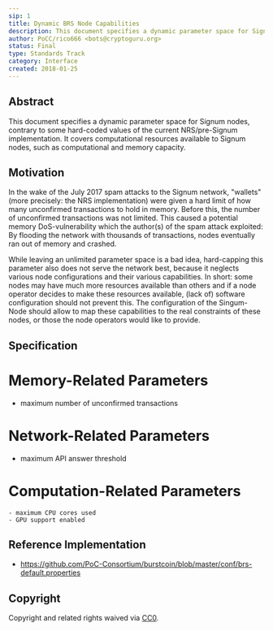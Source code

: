 ```yaml
---
sip: 1
title: Dynamic BRS Node Capabilities
description: This document specifies a dynamic parameter space for Signum nodes
author: PoCC/rico666 <bots@cryptoguru.org>
status: Final
type: Standards Track
category: Interface
created: 2018-01-25
---
```


## Abstract
This document specifies a dynamic parameter space for Signum nodes, contrary to some hard-coded values of the current NRS/pre-Signum implementation. It covers computational resources available to Signum nodes, such as computational and memory capacity.

## Motivation
In the wake of the July 2017 spam attacks to the Signum network, "wallets" (more precisely: the NRS implementation) were given a hard limit of how many unconfirmed transactions to hold in memory. Before this, the number of unconfirmed transactions was not limited. This caused a potential memory DoS-vulnerability which the author(s) of the spam attack exploited: By flooding the network with thousands of transactions, nodes eventually ran out of memory and crashed.

While leaving an unlimited parameter space is a bad idea, hard-capping this parameter also does not serve the network best, because it neglects various node configurations and their various capabilities. In short: some nodes may have much more resources available than others and if a node operator decides to make these resources available, (lack of) software configuration should not prevent this. The configuration of the Singum-Node should allow to map these capabilities to the real constraints of these nodes, or those the node operators would like to provide.

## Specification

# Memory-Related Parameters

   - maximum number of unconfirmed transactions

# Network-Related Parameters

   - maximum API answer threshold

# Computation-Related Parameters

    - maximum CPU cores used
    - GPU support enabled


## Reference Implementation
 - https://github.com/PoC-Consortium/burstcoin/blob/master/conf/brs-default.properties


## Copyright
Copyright and related rights waived via [CC0](https://creativecommons.org/publicdomain/zero/1.0/).
